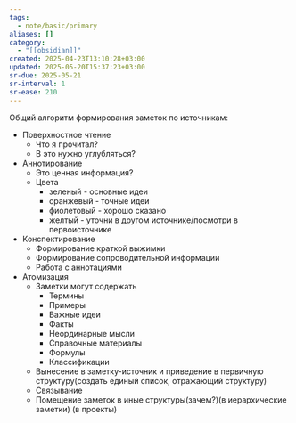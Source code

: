 ```yaml
---
tags:
  - note/basic/primary
aliases: []
category:
  - "[[obsidian]]"
created: 2025-04-23T13:10:28+03:00
updated: 2025-05-20T15:37:23+03:00
sr-due: 2025-05-21
sr-interval: 1
sr-ease: 210
---
```


Общий алгоритм формирования заметок по источникам:
- Поверхностное чтение
	- Что я прочитал?
	- В это нужно углубляться?
- Аннотирование
	- Это ценная информация?
	- Цвета
		- зеленый - основные идеи
		- оранжевый - точные идеи
		- фиолетовый - хорошо сказано
		- желтый - уточни в другом источнике/посмотри в первоисточнике
- Конспектирование
	- Формирование краткой выжимки
	- Формирование сопроводительной информации
	- Работа с аннотациями
- Атомизация
	- Заметки могут содержать
		- Термины
		- Примеры
		- Важные идеи
		- Факты
		- Неординарные мысли
		- Справочные материалы
		- Формулы
		- Классификации
	- Вынесение в заметку-источник и приведение в первичную структуру(создать единый список, отражающий структуру)
	- Связывание
	- Помещение заметок в иные структуры(зачем?)(в иерархические заметки) (в проекты)
